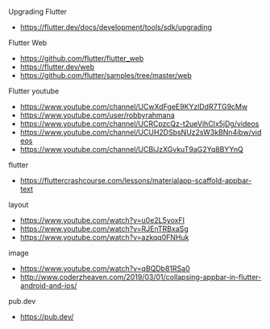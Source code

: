 
Upgrading Flutter  
 - https://flutter.dev/docs/development/tools/sdk/upgrading


Flutter Web  
 - https://github.com/flutter/flutter_web
 - https://flutter.dev/web
 - https://github.com/flutter/samples/tree/master/web


Flutter youtube 
 - https://www.youtube.com/channel/UCwXdFgeE9KYzlDdR7TG9cMw
 - https://www.youtube.com/user/robbyrahmana
 - https://www.youtube.com/channel/UCRCpzcQz-t2ueVihCIx5jDg/videos
 - https://www.youtube.com/channel/UCUH2DSbsNUz2sW3kBNn4ibw/videos
 - https://www.youtube.com/channel/UCBiJzXGvkuT9aG2Yq8BYYnQ

flutter  
 - https://fluttercrashcourse.com/lessons/materialapp-scaffold-appbar-text

layout  
 - https://www.youtube.com/watch?v=u0e2L5yoxFI
 - https://www.youtube.com/watch?v=RJEnTRBxaSg
 - https://www.youtube.com/watch?v=azkqq0FNHuk

image  
 - https://www.youtube.com/watch?v=qBQDb81RSa0
 - http://www.coderzheaven.com/2019/03/01/collapsing-appbar-in-flutter-android-and-ios/

pub.dev  
 - https://pub.dev/
